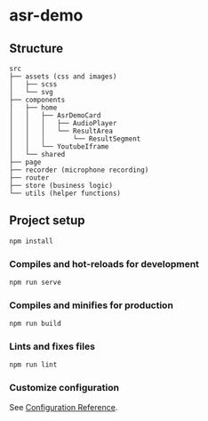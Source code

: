 # asr-demo

## Structure

```structure
src
├── assets (css and images)
│   ├── scss
│   └── svg
├── components
│   ├── home
│   │   ├── AsrDemoCard
│   │   │   ├── AudioPlayer
│   │   │   └── ResultArea
│   │   │       └── ResultSegment
│   │   └── YoutubeIframe
│   └── shared
├── page 
├── recorder (microphone recording)
├── router 
├── store (business logic)
└── utils (helper functions)
```



## Project setup

```bash
npm install
```

### Compiles and hot-reloads for development

```bash
npm run serve
```

### Compiles and minifies for production

```bash
npm run build
```

### Lints and fixes files

```bash
npm run lint
```

### Customize configuration

See [Configuration Reference](https://cli.vuejs.org/config/).
